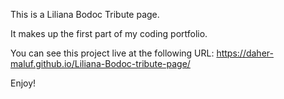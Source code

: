 This is a Liliana Bodoc Tribute page.

It makes up the first part of my coding portfolio.

You can see this project live at the following URL:
https://daher-maluf.github.io/Liliana-Bodoc-tribute-page/

Enjoy!

